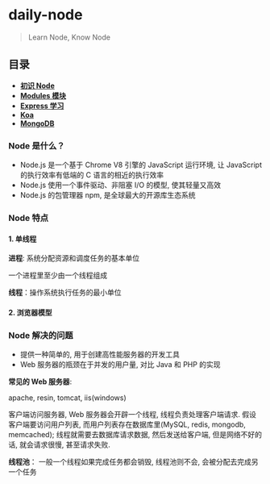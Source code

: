 # daily-node

> Learn Node, Know Node

## 目录

- **[初识 Node](https://github.com/stephentian/daily-node/tree/master/01-Learn)**
- **[Modules 模块](https://github.com/stephentian/daily-node/tree/master/02-Modules)**
- **[Express 学习](https://github.com/stephentian/daily-node/tree/master/03-Express)**
- **[Koa](https://github.com/stephentian/daily-node/tree/master/04-Koa)**
- **[MongoDB](https://github.com/stephentian/daily-node/tree/master/05-MongoDB)**


### Node 是什么？

- Node.js 是一个基于 Chrome V8 引擎的 JavaScript 运行环境, 让 JavaScript 的执行效率有低端的 C 语言的相近的执行效率
- Node.js 使用一个事件驱动、非阻塞 I/O 的模型, 使其轻量又高效
- Node.js 的包管理器 npm, 是全球最大的开源库生态系统

### Node 特点

#### 1. 单线程

**进程**: 系统分配资源和调度任务的基本单位

一个进程里至少由一个线程组成

**线程**：操作系统执行任务的最小单位

#### 2. 浏览器模型

### Node 解决的问题

- 提供一种简单的, 用于创建高性能服务器的开发工具
- Web 服务器的瓶颈在于并发的用户量, 对比 Java 和 PHP 的实现

**常见的 Web 服务器**:

apache, resin, tomcat, iis(windows)

客户端访问服务器, Web 服务器会开辟一个线程, 线程负责处理客户端请求.
假设客户端要访问用户列表, 而用户列表存在数据库里(MySQL, redis, mongodb, memcached);
线程就需要去数据库请求数据, 然后发送给客户端, 但是网络不好的话, 就会请求很慢, 甚至请求失败.

**线程池**： 一般一个线程如果完成任务都会销毁, 线程池则不会, 会被分配去完成另一个任务
